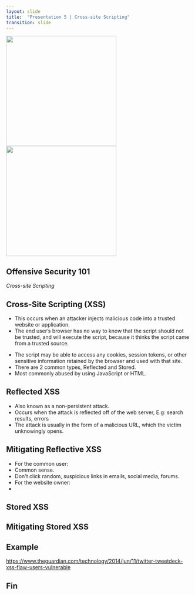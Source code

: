 ```yaml
---
layout: slide
title:  "Presentation 5 | Cross-site Scripting"
transition: slide
---
```


<section>

<img width="300px" src="{{site.baseurl}}/assets/images/code_academy.png">

<img width="300px" src="{{site.baseurl}}/assets/images/kali.png">

<h2>Offensive Security 101</h2>

<p><i>Cross-site Scripting</i></p>

</section>

<section data-markdown>

## Cross-Site Scripting (XSS)

- This occurs when an attacker injects malicious code into a trusted website or application.
- The end user’s browser has no way to know that the script should not be trusted, and will execute the script, because it thinks the script came from a trusted source.

</section>

<section data-markdown>

- The script may be able to access any cookies, session tokens, or other sensitive information retained by the browser and used with that site.
- There are 2 common types, Reflected and Stored.
- Most commonly abused by using JavaScript or HTML.

</section>

<section data-markdown>

## Reflected XSS

- Also known as a non-persistent attack.
- Occurs when the attack is reflected off of the web server, E.g: search results, errors
- The attack is usually in the form of a malicious URL, which the victim unknowingly opens.


</section>

<section data-markdown>

## Mitigating Reflective XSS

- For the common user:
- Common sense.
- Don't click random, suspicious links in emails, social media, forums.
- For the website owner:
- 

</section>

<section data-markdown>

## Stored XSS



</section>

<section data-markdown>

## Mitigating Stored XSS



</section>

<section data-markdown>

## Example

https://www.theguardian.com/technology/2014/jun/11/twitter-tweetdeck-xss-flaw-users-vulnerable

</section>

<section data-markdown>

## Fin

</section>
